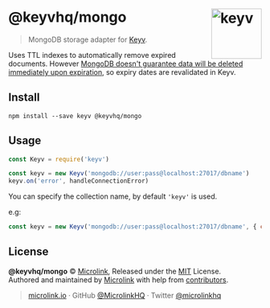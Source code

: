 # @keyvhq/mongo [<img width="100" align="right" src="https://ghcdn.rawgit.org/microlinkhq/keyv/master/media/logo-sunset.svg" alt="keyv">](https://github.com/microlinkhq/keyv)

> MongoDB storage adapter for [Keyv](https://github.com/microlinkhq/keyv).

Uses TTL indexes to automatically remove expired documents. However [MongoDB doesn't guarantee data will be deleted immediately upon expiration](https://docs.mongodb.com/manual/core/index-ttl/#timing-of-the-delete-operation), so expiry dates are revalidated in Keyv.

## Install

```shell
npm install --save keyv @keyvhq/mongo
```

## Usage

```js
const Keyv = require('keyv')

const keyv = new Keyv('mongodb://user:pass@localhost:27017/dbname')
keyv.on('error', handleConnectionError)
```

You can specify the collection name, by default `'keyv'` is used.

e.g:

```js
const keyv = new Keyv('mongodb://user:pass@localhost:27017/dbname', { collection: 'cache' })
```

## License

**@keyvhq/mongo** © [Microlink](https://microlink.io), Released under the [MIT](https://github.com/microlinkhq/keyv/blob/master/LICENSE.md) License.<br/>
Authored and maintained by [Microlink](https://microlink.io) with help from [contributors](https://github.com/microlinkhq/keyv/contributors).

> [microlink.io](https://microlink.io) · GitHub [@MicrolinkHQ](https://github.com/microlinkhq) · Twitter [@microlinkhq](https://twitter.com/microlinkhq)
